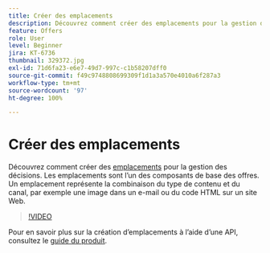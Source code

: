 ```yaml
---
title: Créer des emplacements
description: Découvrez comment créer des emplacements pour la gestion des décisions. Les emplacements sont l’un des composants de base requis des offres.
feature: Offers
role: User
level: Beginner
jira: KT-6736
thumbnail: 329372.jpg
exl-id: 71d6fa23-e6e7-49d7-997c-c1b58207dff0
source-git-commit: f49c9748808699309f1d1a3a570e4010a6f287a3
workflow-type: tm+mt
source-wordcount: '97'
ht-degree: 100%

---
```


# Créer des emplacements

Découvrez comment créer des [emplacements](https://experienceleague.adobe.com/docs/journey-optimizer/using/offer-decisioniong/create-components/creating-placements.html?lang=fr) pour la gestion des décisions. Les emplacements sont l’un des composants de base des offres. Un emplacement représente la combinaison du type de contenu et du canal, par exemple une image dans un e-mail ou du code HTML sur un site Web.

>[!VIDEO](https://video.tv.adobe.com/v/329372?quality=12&learn=on)

Pour en savoir plus sur la création d’emplacements à lʼaide dʼune API, consultez le [guide du produit](https://experienceleague.adobe.com/docs/journey-optimizer/using/offer-decisioniong/api-reference/offers-api/placements/create.html?lang=fr).
